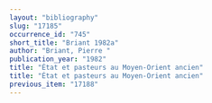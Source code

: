 ```yaml
---
layout: "bibliography"
slug: "17185"
occurrence_id: "745"
short_title: "Briant 1982a"
author: "Briant, Pierre "
publication_year: "1982"
title: "État et pasteurs au Moyen-Orient ancien"
title: "État et pasteurs au Moyen-Orient ancien"
previous_item: "17188"
---
```

